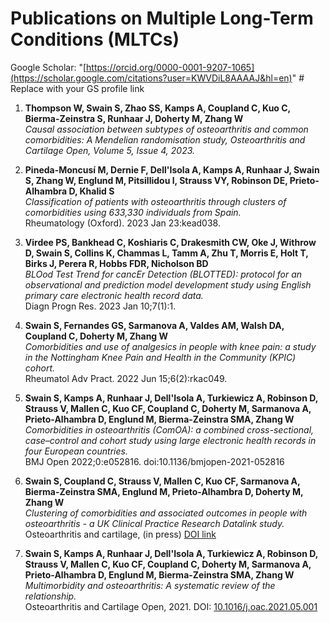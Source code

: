 # Publications on Multiple Long-Term Conditions (MLTCs)

  Google Scholar: "[https://orcid.org/0000-0001-9207-1065](https://scholar.google.com/citations?user=KWVDiL8AAAAJ&hl=en)"  # Replace with your GS profile link



1. **Thompson W, Swain S, Zhao SS, Kamps A, Coupland C, Kuo C, Bierma-Zeinstra S, Runhaar J, Doherty M, Zhang W**  
   *Causal association between subtypes of osteoarthritis and common comorbidities: A Mendelian randomisation study, Osteoarthritis and Cartilage Open, Volume 5, Issue 4, 2023.*

2. **Pineda-Moncusí M, Dernie F, Dell'Isola A, Kamps A, Runhaar J, Swain S, Zhang W, Englund M, Pitsillidou I, Strauss VY, Robinson DE, Prieto-Alhambra D, Khalid S**  
   *Classification of patients with osteoarthritis through clusters of comorbidities using 633,330 individuals from Spain.*  
   Rheumatology (Oxford). 2023 Jan 23:kead038.

3. **Virdee PS, Bankhead C, Koshiaris C, Drakesmith CW, Oke J, Withrow D, Swain S, Collins K, Chammas L, Tamm A, Zhu T, Morris E, Holt T, Birks J, Perera R, Hobbs FDR, Nicholson BD**  
   *BLOod Test Trend for cancEr Detection (BLOTTED): protocol for an observational and prediction model development study using English primary care electronic health record data.*  
   Diagn Progn Res. 2023 Jan 10;7(1):1.

4. **Swain S, Fernandes GS, Sarmanova A, Valdes AM, Walsh DA, Coupland C, Doherty M, Zhang W**  
   *Comorbidities and use of analgesics in people with knee pain: a study in the Nottingham Knee Pain and Health in the Community (KPIC) cohort.*  
   Rheumatol Adv Pract. 2022 Jun 15;6(2):rkac049.

5. **Swain S, Kamps A, Runhaar J, Dell'Isola A, Turkiewicz A, Robinson D, Strauss V, Mallen C, Kuo CF, Coupland C, Doherty M, Sarmanova A, Prieto-Alhambra D, Englund M, Bierma-Zeinstra SMA, Zhang W**  
   *Comorbidities in osteoarthritis (ComOA): a combined cross-sectional, case–control and cohort study using large electronic health records in four European countries.*  
   BMJ Open 2022;0:e052816. doi:10.1136/bmjopen-2021-052816

6. **Swain S, Coupland C, Strauss V, Mallen C, Kuo CF, Sarmanova A, Bierma-Zeinstra SMA, Englund M, Prieto-Alhambra D, Doherty M, Zhang W**  
   *Clustering of comorbidities and associated outcomes in people with osteoarthritis - a UK Clinical Practice Research Datalink study.*  
   Osteoarthritis and cartilage, (in press) [DOI link](https://doi.org/10.1016/j.joca.2021.12.013)

7. **Swain S, Kamps A, Runhaar J, Dell'Isola A, Turkiewicz A, Robinson D, Strauss V, Mallen C, Kuo CF, Coupland C, Doherty M, Sarmanova A, Prieto-Alhambra D, Englund M, Bierma-Zeinstra SMA, Zhang W**  
   *Multimorbidity and osteoarthritis: A systematic review of the relationship.*  
   Osteoarthritis and Cartilage Open, 2021. DOI: [10.1016/j.oac.2021.05.001](https://doi.org/10.1016/j.oac.2021.05.001)
